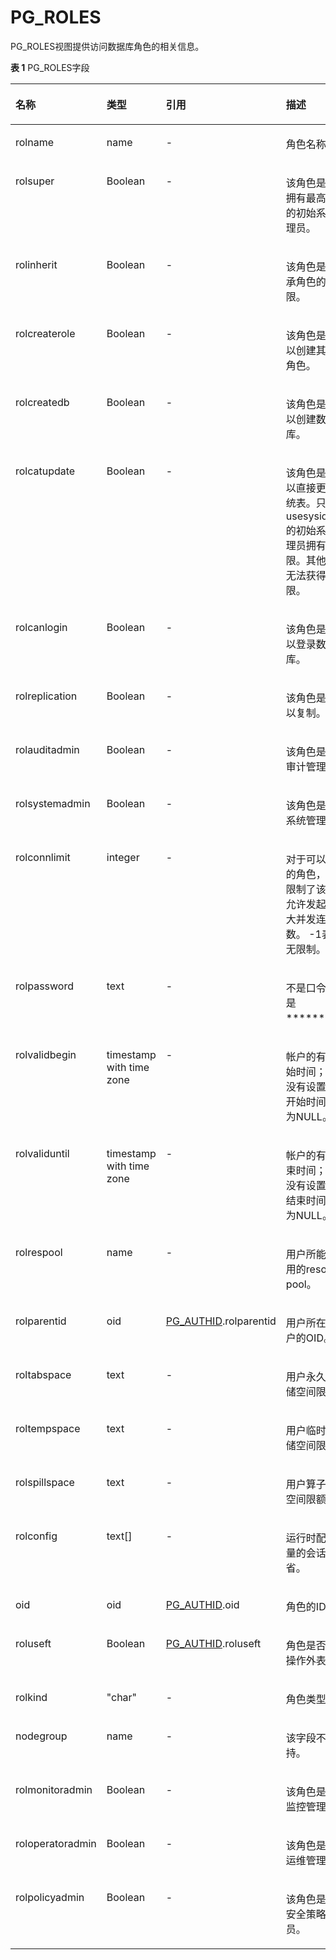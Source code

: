# PG\_ROLES<a name="ZH-CN_TOPIC_0242385956"></a>

PG\_ROLES视图提供访问数据库角色的相关信息。

**表 1**  PG\_ROLES字段

<a name="zh-cn_topic_0237122429_zh-cn_topic_0059777484_tdda3b0d70e6b488f92b03f08a310f446"></a>
<table><thead align="left"><tr id="zh-cn_topic_0237122429_zh-cn_topic_0059777484_rb1a3082ea3c746e3b36c72f0a27f25fb"><th class="cellrowborder" valign="top" width="19.45%" id="mcps1.2.5.1.1"><p id="zh-cn_topic_0237122429_zh-cn_topic_0059777484_a29f0d70055254fc19688ccdfc9477175"><a name="zh-cn_topic_0237122429_zh-cn_topic_0059777484_a29f0d70055254fc19688ccdfc9477175"></a><a name="zh-cn_topic_0237122429_zh-cn_topic_0059777484_a29f0d70055254fc19688ccdfc9477175"></a>名称</p>
</th>
<th class="cellrowborder" valign="top" width="17.380000000000003%" id="mcps1.2.5.1.2"><p id="zh-cn_topic_0237122429_zh-cn_topic_0059777484_a92739ecd6ed041f589282a01439376aa"><a name="zh-cn_topic_0237122429_zh-cn_topic_0059777484_a92739ecd6ed041f589282a01439376aa"></a><a name="zh-cn_topic_0237122429_zh-cn_topic_0059777484_a92739ecd6ed041f589282a01439376aa"></a>类型</p>
</th>
<th class="cellrowborder" valign="top" width="17.330000000000002%" id="mcps1.2.5.1.3"><p id="zh-cn_topic_0237122429_zh-cn_topic_0059777484_a568079da81ce43358cd88b3bf32617b3"><a name="zh-cn_topic_0237122429_zh-cn_topic_0059777484_a568079da81ce43358cd88b3bf32617b3"></a><a name="zh-cn_topic_0237122429_zh-cn_topic_0059777484_a568079da81ce43358cd88b3bf32617b3"></a>引用</p>
</th>
<th class="cellrowborder" valign="top" width="45.839999999999996%" id="mcps1.2.5.1.4"><p id="zh-cn_topic_0237122429_zh-cn_topic_0059777484_afd6b719a2e3d41e98701be368e247928"><a name="zh-cn_topic_0237122429_zh-cn_topic_0059777484_afd6b719a2e3d41e98701be368e247928"></a><a name="zh-cn_topic_0237122429_zh-cn_topic_0059777484_afd6b719a2e3d41e98701be368e247928"></a>描述</p>
</th>
</tr>
</thead>
<tbody><tr id="zh-cn_topic_0237122429_zh-cn_topic_0059777484_r00441d32b6d64fa1827d9a40f19bd6a3"><td class="cellrowborder" valign="top" width="19.45%" headers="mcps1.2.5.1.1 "><p id="zh-cn_topic_0237122429_zh-cn_topic_0059777484_ac4bf9e4611444631ac61f53dc93a1433"><a name="zh-cn_topic_0237122429_zh-cn_topic_0059777484_ac4bf9e4611444631ac61f53dc93a1433"></a><a name="zh-cn_topic_0237122429_zh-cn_topic_0059777484_ac4bf9e4611444631ac61f53dc93a1433"></a>rolname</p>
</td>
<td class="cellrowborder" valign="top" width="17.380000000000003%" headers="mcps1.2.5.1.2 "><p id="zh-cn_topic_0237122429_zh-cn_topic_0059777484_a1d81b937aacf4396b53d6722812d8060"><a name="zh-cn_topic_0237122429_zh-cn_topic_0059777484_a1d81b937aacf4396b53d6722812d8060"></a><a name="zh-cn_topic_0237122429_zh-cn_topic_0059777484_a1d81b937aacf4396b53d6722812d8060"></a>name</p>
</td>
<td class="cellrowborder" valign="top" width="17.330000000000002%" headers="mcps1.2.5.1.3 "><p id="zh-cn_topic_0237122429_zh-cn_topic_0059777484_af9c00e27605240a4a8f40415638b49d1"><a name="zh-cn_topic_0237122429_zh-cn_topic_0059777484_af9c00e27605240a4a8f40415638b49d1"></a><a name="zh-cn_topic_0237122429_zh-cn_topic_0059777484_af9c00e27605240a4a8f40415638b49d1"></a>-</p>
</td>
<td class="cellrowborder" valign="top" width="45.839999999999996%" headers="mcps1.2.5.1.4 "><p id="zh-cn_topic_0237122429_zh-cn_topic_0059777484_a48620e8508c2453ba987c46d920c43e9"><a name="zh-cn_topic_0237122429_zh-cn_topic_0059777484_a48620e8508c2453ba987c46d920c43e9"></a><a name="zh-cn_topic_0237122429_zh-cn_topic_0059777484_a48620e8508c2453ba987c46d920c43e9"></a>角色名称。</p>
</td>
</tr>
<tr id="zh-cn_topic_0237122429_zh-cn_topic_0059777484_rbbcaa608265f4d95ad1d8e4983870a95"><td class="cellrowborder" valign="top" width="19.45%" headers="mcps1.2.5.1.1 "><p id="zh-cn_topic_0237122429_zh-cn_topic_0059777484_a511db186fb0d4597a0e24147e17a2d7e"><a name="zh-cn_topic_0237122429_zh-cn_topic_0059777484_a511db186fb0d4597a0e24147e17a2d7e"></a><a name="zh-cn_topic_0237122429_zh-cn_topic_0059777484_a511db186fb0d4597a0e24147e17a2d7e"></a>rolsuper</p>
</td>
<td class="cellrowborder" valign="top" width="17.380000000000003%" headers="mcps1.2.5.1.2 "><p id="zh-cn_topic_0237122429_zh-cn_topic_0059777484_ab13ec0f87dca412d89b539d7a62c7445"><a name="zh-cn_topic_0237122429_zh-cn_topic_0059777484_ab13ec0f87dca412d89b539d7a62c7445"></a><a name="zh-cn_topic_0237122429_zh-cn_topic_0059777484_ab13ec0f87dca412d89b539d7a62c7445"></a><span id="zh-cn_topic_0237122429_text15620511307"><a name="zh-cn_topic_0237122429_text15620511307"></a><a name="zh-cn_topic_0237122429_text15620511307"></a>Boolean</span></p>
</td>
<td class="cellrowborder" valign="top" width="17.330000000000002%" headers="mcps1.2.5.1.3 "><p id="zh-cn_topic_0237122429_zh-cn_topic_0059777484_ab863aa0ac13d4752a10c5bbe9477c45f"><a name="zh-cn_topic_0237122429_zh-cn_topic_0059777484_ab863aa0ac13d4752a10c5bbe9477c45f"></a><a name="zh-cn_topic_0237122429_zh-cn_topic_0059777484_ab863aa0ac13d4752a10c5bbe9477c45f"></a>-</p>
</td>
<td class="cellrowborder" valign="top" width="45.839999999999996%" headers="mcps1.2.5.1.4 "><p id="zh-cn_topic_0237122429_zh-cn_topic_0059777484_a4951673bad7f44e18c546f76eafc95cc"><a name="zh-cn_topic_0237122429_zh-cn_topic_0059777484_a4951673bad7f44e18c546f76eafc95cc"></a><a name="zh-cn_topic_0237122429_zh-cn_topic_0059777484_a4951673bad7f44e18c546f76eafc95cc"></a>该角色是否是拥有最高权限的初始系统管理员。</p>
</td>
</tr>
<tr id="zh-cn_topic_0237122429_zh-cn_topic_0059777484_r8856497f7a914f75be6e2dc7db5f6b0b"><td class="cellrowborder" valign="top" width="19.45%" headers="mcps1.2.5.1.1 "><p id="zh-cn_topic_0237122429_zh-cn_topic_0059777484_a97259b8175fb47828eee2865cbb00c64"><a name="zh-cn_topic_0237122429_zh-cn_topic_0059777484_a97259b8175fb47828eee2865cbb00c64"></a><a name="zh-cn_topic_0237122429_zh-cn_topic_0059777484_a97259b8175fb47828eee2865cbb00c64"></a>rolinherit</p>
</td>
<td class="cellrowborder" valign="top" width="17.380000000000003%" headers="mcps1.2.5.1.2 "><p id="zh-cn_topic_0237122429_zh-cn_topic_0059777484_af4b0ccba6a204d1282903745d3f26145"><a name="zh-cn_topic_0237122429_zh-cn_topic_0059777484_af4b0ccba6a204d1282903745d3f26145"></a><a name="zh-cn_topic_0237122429_zh-cn_topic_0059777484_af4b0ccba6a204d1282903745d3f26145"></a><span id="zh-cn_topic_0237122429_text73482683013"><a name="zh-cn_topic_0237122429_text73482683013"></a><a name="zh-cn_topic_0237122429_text73482683013"></a>Boolean</span></p>
</td>
<td class="cellrowborder" valign="top" width="17.330000000000002%" headers="mcps1.2.5.1.3 "><p id="zh-cn_topic_0237122429_zh-cn_topic_0059777484_a6ad9897f25054ba98566dcaf24a72c6a"><a name="zh-cn_topic_0237122429_zh-cn_topic_0059777484_a6ad9897f25054ba98566dcaf24a72c6a"></a><a name="zh-cn_topic_0237122429_zh-cn_topic_0059777484_a6ad9897f25054ba98566dcaf24a72c6a"></a>-</p>
</td>
<td class="cellrowborder" valign="top" width="45.839999999999996%" headers="mcps1.2.5.1.4 "><p id="zh-cn_topic_0237122429_zh-cn_topic_0059777484_af67d9c9d771e481ba24e2c7b60cdd71c"><a name="zh-cn_topic_0237122429_zh-cn_topic_0059777484_af67d9c9d771e481ba24e2c7b60cdd71c"></a><a name="zh-cn_topic_0237122429_zh-cn_topic_0059777484_af67d9c9d771e481ba24e2c7b60cdd71c"></a>该角色是否继承角色的权限。</p>
</td>
</tr>
<tr id="zh-cn_topic_0237122429_zh-cn_topic_0059777484_r42ff558a85964885b1ad868e6bfbcbc3"><td class="cellrowborder" valign="top" width="19.45%" headers="mcps1.2.5.1.1 "><p id="zh-cn_topic_0237122429_zh-cn_topic_0059777484_afc3ad96eb1654ee3a2258654b7e33425"><a name="zh-cn_topic_0237122429_zh-cn_topic_0059777484_afc3ad96eb1654ee3a2258654b7e33425"></a><a name="zh-cn_topic_0237122429_zh-cn_topic_0059777484_afc3ad96eb1654ee3a2258654b7e33425"></a>rolcreaterole</p>
</td>
<td class="cellrowborder" valign="top" width="17.380000000000003%" headers="mcps1.2.5.1.2 "><p id="zh-cn_topic_0237122429_zh-cn_topic_0059777484_a1ddb217ecf814f6989dfec54b559ba1f"><a name="zh-cn_topic_0237122429_zh-cn_topic_0059777484_a1ddb217ecf814f6989dfec54b559ba1f"></a><a name="zh-cn_topic_0237122429_zh-cn_topic_0059777484_a1ddb217ecf814f6989dfec54b559ba1f"></a><span id="zh-cn_topic_0237122429_text24621710304"><a name="zh-cn_topic_0237122429_text24621710304"></a><a name="zh-cn_topic_0237122429_text24621710304"></a>Boolean</span></p>
</td>
<td class="cellrowborder" valign="top" width="17.330000000000002%" headers="mcps1.2.5.1.3 "><p id="zh-cn_topic_0237122429_zh-cn_topic_0059777484_a4c4d85bcf9d045d49c17b51570d9ef6c"><a name="zh-cn_topic_0237122429_zh-cn_topic_0059777484_a4c4d85bcf9d045d49c17b51570d9ef6c"></a><a name="zh-cn_topic_0237122429_zh-cn_topic_0059777484_a4c4d85bcf9d045d49c17b51570d9ef6c"></a>-</p>
</td>
<td class="cellrowborder" valign="top" width="45.839999999999996%" headers="mcps1.2.5.1.4 "><p id="zh-cn_topic_0237122429_zh-cn_topic_0059777484_ad90c934646094e5f87d0de3844b4ec00"><a name="zh-cn_topic_0237122429_zh-cn_topic_0059777484_ad90c934646094e5f87d0de3844b4ec00"></a><a name="zh-cn_topic_0237122429_zh-cn_topic_0059777484_ad90c934646094e5f87d0de3844b4ec00"></a>该角色是否可以创建其他的角色。</p>
</td>
</tr>
<tr id="zh-cn_topic_0237122429_zh-cn_topic_0059777484_rcd4504dd106845fd90cd9f577edcadef"><td class="cellrowborder" valign="top" width="19.45%" headers="mcps1.2.5.1.1 "><p id="zh-cn_topic_0237122429_zh-cn_topic_0059777484_ac36a69cfbc3342bf856279a8d02071fd"><a name="zh-cn_topic_0237122429_zh-cn_topic_0059777484_ac36a69cfbc3342bf856279a8d02071fd"></a><a name="zh-cn_topic_0237122429_zh-cn_topic_0059777484_ac36a69cfbc3342bf856279a8d02071fd"></a>rolcreatedb</p>
</td>
<td class="cellrowborder" valign="top" width="17.380000000000003%" headers="mcps1.2.5.1.2 "><p id="zh-cn_topic_0237122429_zh-cn_topic_0059777484_a13b77f6fa9334bd6a1dfd48dd8d36828"><a name="zh-cn_topic_0237122429_zh-cn_topic_0059777484_a13b77f6fa9334bd6a1dfd48dd8d36828"></a><a name="zh-cn_topic_0237122429_zh-cn_topic_0059777484_a13b77f6fa9334bd6a1dfd48dd8d36828"></a><span id="zh-cn_topic_0237122429_text52171183302"><a name="zh-cn_topic_0237122429_text52171183302"></a><a name="zh-cn_topic_0237122429_text52171183302"></a>Boolean</span></p>
</td>
<td class="cellrowborder" valign="top" width="17.330000000000002%" headers="mcps1.2.5.1.3 "><p id="zh-cn_topic_0237122429_zh-cn_topic_0059777484_a4fdb09ef573a4f009fe8cb0c4e7ee8a8"><a name="zh-cn_topic_0237122429_zh-cn_topic_0059777484_a4fdb09ef573a4f009fe8cb0c4e7ee8a8"></a><a name="zh-cn_topic_0237122429_zh-cn_topic_0059777484_a4fdb09ef573a4f009fe8cb0c4e7ee8a8"></a>-</p>
</td>
<td class="cellrowborder" valign="top" width="45.839999999999996%" headers="mcps1.2.5.1.4 "><p id="zh-cn_topic_0237122429_zh-cn_topic_0059777484_a803688b533e046ceb3bea75041ad4703"><a name="zh-cn_topic_0237122429_zh-cn_topic_0059777484_a803688b533e046ceb3bea75041ad4703"></a><a name="zh-cn_topic_0237122429_zh-cn_topic_0059777484_a803688b533e046ceb3bea75041ad4703"></a>该角色是否可以创建数据库。</p>
</td>
</tr>
<tr id="zh-cn_topic_0237122429_zh-cn_topic_0059777484_r052d9b4940154078a600a850edf7158c"><td class="cellrowborder" valign="top" width="19.45%" headers="mcps1.2.5.1.1 "><p id="zh-cn_topic_0237122429_zh-cn_topic_0059777484_a7093540cba8149328c55e781d9e9db25"><a name="zh-cn_topic_0237122429_zh-cn_topic_0059777484_a7093540cba8149328c55e781d9e9db25"></a><a name="zh-cn_topic_0237122429_zh-cn_topic_0059777484_a7093540cba8149328c55e781d9e9db25"></a>rolcatupdate</p>
</td>
<td class="cellrowborder" valign="top" width="17.380000000000003%" headers="mcps1.2.5.1.2 "><p id="zh-cn_topic_0237122429_zh-cn_topic_0059777484_a54e6558c5f0947b0b51e789b6488bc69"><a name="zh-cn_topic_0237122429_zh-cn_topic_0059777484_a54e6558c5f0947b0b51e789b6488bc69"></a><a name="zh-cn_topic_0237122429_zh-cn_topic_0059777484_a54e6558c5f0947b0b51e789b6488bc69"></a><span id="zh-cn_topic_0237122429_text886310863017"><a name="zh-cn_topic_0237122429_text886310863017"></a><a name="zh-cn_topic_0237122429_text886310863017"></a>Boolean</span></p>
</td>
<td class="cellrowborder" valign="top" width="17.330000000000002%" headers="mcps1.2.5.1.3 "><p id="zh-cn_topic_0237122429_zh-cn_topic_0059777484_a928a38d966c14946ab122b12053ba2ee"><a name="zh-cn_topic_0237122429_zh-cn_topic_0059777484_a928a38d966c14946ab122b12053ba2ee"></a><a name="zh-cn_topic_0237122429_zh-cn_topic_0059777484_a928a38d966c14946ab122b12053ba2ee"></a>-</p>
</td>
<td class="cellrowborder" valign="top" width="45.839999999999996%" headers="mcps1.2.5.1.4 "><p id="zh-cn_topic_0237122429_zh-cn_topic_0059777484_af36e9665f7ec4b8d8aa68b9b299325c8"><a name="zh-cn_topic_0237122429_zh-cn_topic_0059777484_af36e9665f7ec4b8d8aa68b9b299325c8"></a><a name="zh-cn_topic_0237122429_zh-cn_topic_0059777484_af36e9665f7ec4b8d8aa68b9b299325c8"></a>该角色是否可以直接更新系统表。只有usesysid=10的初始系统管理员拥有此权限。其他用户无法获得此权限。</p>
</td>
</tr>
<tr id="zh-cn_topic_0237122429_zh-cn_topic_0059777484_rc23390a2c1dd447592e32d23ddf42edf"><td class="cellrowborder" valign="top" width="19.45%" headers="mcps1.2.5.1.1 "><p id="zh-cn_topic_0237122429_zh-cn_topic_0059777484_a2c54d3c79332442db8dab3e09b0283e1"><a name="zh-cn_topic_0237122429_zh-cn_topic_0059777484_a2c54d3c79332442db8dab3e09b0283e1"></a><a name="zh-cn_topic_0237122429_zh-cn_topic_0059777484_a2c54d3c79332442db8dab3e09b0283e1"></a>rolcanlogin</p>
</td>
<td class="cellrowborder" valign="top" width="17.380000000000003%" headers="mcps1.2.5.1.2 "><p id="zh-cn_topic_0237122429_zh-cn_topic_0059777484_aa952954795894696946d6d616d52da00"><a name="zh-cn_topic_0237122429_zh-cn_topic_0059777484_aa952954795894696946d6d616d52da00"></a><a name="zh-cn_topic_0237122429_zh-cn_topic_0059777484_aa952954795894696946d6d616d52da00"></a><span id="zh-cn_topic_0237122429_text194952993019"><a name="zh-cn_topic_0237122429_text194952993019"></a><a name="zh-cn_topic_0237122429_text194952993019"></a>Boolean</span></p>
</td>
<td class="cellrowborder" valign="top" width="17.330000000000002%" headers="mcps1.2.5.1.3 "><p id="zh-cn_topic_0237122429_zh-cn_topic_0059777484_aaefcfac0e6ed4444a0948fb97d046df4"><a name="zh-cn_topic_0237122429_zh-cn_topic_0059777484_aaefcfac0e6ed4444a0948fb97d046df4"></a><a name="zh-cn_topic_0237122429_zh-cn_topic_0059777484_aaefcfac0e6ed4444a0948fb97d046df4"></a>-</p>
</td>
<td class="cellrowborder" valign="top" width="45.839999999999996%" headers="mcps1.2.5.1.4 "><p id="zh-cn_topic_0237122429_zh-cn_topic_0059777484_abfffa3ec3b6f42bcac97eabf46051457"><a name="zh-cn_topic_0237122429_zh-cn_topic_0059777484_abfffa3ec3b6f42bcac97eabf46051457"></a><a name="zh-cn_topic_0237122429_zh-cn_topic_0059777484_abfffa3ec3b6f42bcac97eabf46051457"></a>该角色是否可以登录数据库。</p>
</td>
</tr>
<tr id="zh-cn_topic_0237122429_zh-cn_topic_0059777484_rec2f1a72751845b297a7be1f07b08321"><td class="cellrowborder" valign="top" width="19.45%" headers="mcps1.2.5.1.1 "><p id="zh-cn_topic_0237122429_zh-cn_topic_0059777484_a63ec1a252e0c43dbae8cb4d81770fe19"><a name="zh-cn_topic_0237122429_zh-cn_topic_0059777484_a63ec1a252e0c43dbae8cb4d81770fe19"></a><a name="zh-cn_topic_0237122429_zh-cn_topic_0059777484_a63ec1a252e0c43dbae8cb4d81770fe19"></a>rolreplication</p>
</td>
<td class="cellrowborder" valign="top" width="17.380000000000003%" headers="mcps1.2.5.1.2 "><p id="zh-cn_topic_0237122429_zh-cn_topic_0059777484_a3c31e2a372ae438a9b0c56386d53dc0a"><a name="zh-cn_topic_0237122429_zh-cn_topic_0059777484_a3c31e2a372ae438a9b0c56386d53dc0a"></a><a name="zh-cn_topic_0237122429_zh-cn_topic_0059777484_a3c31e2a372ae438a9b0c56386d53dc0a"></a><span id="zh-cn_topic_0237122429_text1315841011302"><a name="zh-cn_topic_0237122429_text1315841011302"></a><a name="zh-cn_topic_0237122429_text1315841011302"></a>Boolean</span></p>
</td>
<td class="cellrowborder" valign="top" width="17.330000000000002%" headers="mcps1.2.5.1.3 "><p id="zh-cn_topic_0237122429_zh-cn_topic_0059777484_aba8e6f27f5594277a64be10fccd098d1"><a name="zh-cn_topic_0237122429_zh-cn_topic_0059777484_aba8e6f27f5594277a64be10fccd098d1"></a><a name="zh-cn_topic_0237122429_zh-cn_topic_0059777484_aba8e6f27f5594277a64be10fccd098d1"></a>-</p>
</td>
<td class="cellrowborder" valign="top" width="45.839999999999996%" headers="mcps1.2.5.1.4 "><p id="zh-cn_topic_0237122429_zh-cn_topic_0059777484_ae21fc5bbef8e498899e59a7da90b319c"><a name="zh-cn_topic_0237122429_zh-cn_topic_0059777484_ae21fc5bbef8e498899e59a7da90b319c"></a><a name="zh-cn_topic_0237122429_zh-cn_topic_0059777484_ae21fc5bbef8e498899e59a7da90b319c"></a>该角色是否可以复制。</p>
</td>
</tr>
<tr id="zh-cn_topic_0237122429_zh-cn_topic_0059777484_rb5ecd8ab28e540ad8c152552840d1d98"><td class="cellrowborder" valign="top" width="19.45%" headers="mcps1.2.5.1.1 "><p id="zh-cn_topic_0237122429_zh-cn_topic_0059777484_ac470c8d27a82444ea979f57678eb641f"><a name="zh-cn_topic_0237122429_zh-cn_topic_0059777484_ac470c8d27a82444ea979f57678eb641f"></a><a name="zh-cn_topic_0237122429_zh-cn_topic_0059777484_ac470c8d27a82444ea979f57678eb641f"></a>rolauditadmin</p>
</td>
<td class="cellrowborder" valign="top" width="17.380000000000003%" headers="mcps1.2.5.1.2 "><p id="zh-cn_topic_0237122429_zh-cn_topic_0059777484_a0b88b91c06d44145ae686656f46d943d"><a name="zh-cn_topic_0237122429_zh-cn_topic_0059777484_a0b88b91c06d44145ae686656f46d943d"></a><a name="zh-cn_topic_0237122429_zh-cn_topic_0059777484_a0b88b91c06d44145ae686656f46d943d"></a><span id="zh-cn_topic_0237122429_text12202191973012"><a name="zh-cn_topic_0237122429_text12202191973012"></a><a name="zh-cn_topic_0237122429_text12202191973012"></a>Boolean</span></p>
</td>
<td class="cellrowborder" valign="top" width="17.330000000000002%" headers="mcps1.2.5.1.3 "><p id="zh-cn_topic_0237122429_zh-cn_topic_0059777484_aa19be6e18c634b7fb762b1255c460e35"><a name="zh-cn_topic_0237122429_zh-cn_topic_0059777484_aa19be6e18c634b7fb762b1255c460e35"></a><a name="zh-cn_topic_0237122429_zh-cn_topic_0059777484_aa19be6e18c634b7fb762b1255c460e35"></a>-</p>
</td>
<td class="cellrowborder" valign="top" width="45.839999999999996%" headers="mcps1.2.5.1.4 "><p id="zh-cn_topic_0237122429_zh-cn_topic_0059777484_addf7f1c368ca4b3ba18a1c12517a9856"><a name="zh-cn_topic_0237122429_zh-cn_topic_0059777484_addf7f1c368ca4b3ba18a1c12517a9856"></a><a name="zh-cn_topic_0237122429_zh-cn_topic_0059777484_addf7f1c368ca4b3ba18a1c12517a9856"></a>该角色是否为审计管理员。</p>
</td>
</tr>
<tr id="zh-cn_topic_0237122429_zh-cn_topic_0059777484_r0b550d9d884c493385824701c59331de"><td class="cellrowborder" valign="top" width="19.45%" headers="mcps1.2.5.1.1 "><p id="zh-cn_topic_0237122429_zh-cn_topic_0059777484_a89ff01754a0645e29a2d66dd2f8b0db2"><a name="zh-cn_topic_0237122429_zh-cn_topic_0059777484_a89ff01754a0645e29a2d66dd2f8b0db2"></a><a name="zh-cn_topic_0237122429_zh-cn_topic_0059777484_a89ff01754a0645e29a2d66dd2f8b0db2"></a>rolsystemadmin</p>
</td>
<td class="cellrowborder" valign="top" width="17.380000000000003%" headers="mcps1.2.5.1.2 "><p id="zh-cn_topic_0237122429_zh-cn_topic_0059777484_ad50fcdb038ef4c2e8f838bd944adaae0"><a name="zh-cn_topic_0237122429_zh-cn_topic_0059777484_ad50fcdb038ef4c2e8f838bd944adaae0"></a><a name="zh-cn_topic_0237122429_zh-cn_topic_0059777484_ad50fcdb038ef4c2e8f838bd944adaae0"></a><span id="zh-cn_topic_0237122429_text1893171210306"><a name="zh-cn_topic_0237122429_text1893171210306"></a><a name="zh-cn_topic_0237122429_text1893171210306"></a>Boolean</span></p>
</td>
<td class="cellrowborder" valign="top" width="17.330000000000002%" headers="mcps1.2.5.1.3 "><p id="zh-cn_topic_0237122429_zh-cn_topic_0059777484_af3d5544501654609b5950048ed3135d0"><a name="zh-cn_topic_0237122429_zh-cn_topic_0059777484_af3d5544501654609b5950048ed3135d0"></a><a name="zh-cn_topic_0237122429_zh-cn_topic_0059777484_af3d5544501654609b5950048ed3135d0"></a>-</p>
</td>
<td class="cellrowborder" valign="top" width="45.839999999999996%" headers="mcps1.2.5.1.4 "><p id="zh-cn_topic_0237122429_zh-cn_topic_0059777484_a5a873f933c6049d1865753a36a3fe7cf"><a name="zh-cn_topic_0237122429_zh-cn_topic_0059777484_a5a873f933c6049d1865753a36a3fe7cf"></a><a name="zh-cn_topic_0237122429_zh-cn_topic_0059777484_a5a873f933c6049d1865753a36a3fe7cf"></a>该角色是否为系统管理员。</p>
</td>
</tr>
<tr id="zh-cn_topic_0237122429_zh-cn_topic_0059777484_r37eda5c934ca47b9941ea4b6015a8630"><td class="cellrowborder" valign="top" width="19.45%" headers="mcps1.2.5.1.1 "><p id="zh-cn_topic_0237122429_zh-cn_topic_0059777484_a6209cdf51f424c8e9c47865db907722d"><a name="zh-cn_topic_0237122429_zh-cn_topic_0059777484_a6209cdf51f424c8e9c47865db907722d"></a><a name="zh-cn_topic_0237122429_zh-cn_topic_0059777484_a6209cdf51f424c8e9c47865db907722d"></a>rolconnlimit</p>
</td>
<td class="cellrowborder" valign="top" width="17.380000000000003%" headers="mcps1.2.5.1.2 "><p id="zh-cn_topic_0237122429_zh-cn_topic_0059777484_a820a1d46afca42e48791d3dbc4cb971e"><a name="zh-cn_topic_0237122429_zh-cn_topic_0059777484_a820a1d46afca42e48791d3dbc4cb971e"></a><a name="zh-cn_topic_0237122429_zh-cn_topic_0059777484_a820a1d46afca42e48791d3dbc4cb971e"></a>integer</p>
</td>
<td class="cellrowborder" valign="top" width="17.330000000000002%" headers="mcps1.2.5.1.3 "><p id="zh-cn_topic_0237122429_zh-cn_topic_0059777484_a7bb5c72576dd4ad2807c999970c6307f"><a name="zh-cn_topic_0237122429_zh-cn_topic_0059777484_a7bb5c72576dd4ad2807c999970c6307f"></a><a name="zh-cn_topic_0237122429_zh-cn_topic_0059777484_a7bb5c72576dd4ad2807c999970c6307f"></a>-</p>
</td>
<td class="cellrowborder" valign="top" width="45.839999999999996%" headers="mcps1.2.5.1.4 "><p id="zh-cn_topic_0237122429_zh-cn_topic_0059777484_a78b86a9910e64b5a8467fe617fd904ae"><a name="zh-cn_topic_0237122429_zh-cn_topic_0059777484_a78b86a9910e64b5a8467fe617fd904ae"></a><a name="zh-cn_topic_0237122429_zh-cn_topic_0059777484_a78b86a9910e64b5a8467fe617fd904ae"></a>对于可以登录的角色，这里限制了该角色允许发起的最大并发连接数。 -1表示无限制。</p>
</td>
</tr>
<tr id="zh-cn_topic_0237122429_zh-cn_topic_0059777484_re856ceac87c04f558523ca179f8498ed"><td class="cellrowborder" valign="top" width="19.45%" headers="mcps1.2.5.1.1 "><p id="zh-cn_topic_0237122429_zh-cn_topic_0059777484_a85ae2ac96efb4761b55ec63ec67f4c54"><a name="zh-cn_topic_0237122429_zh-cn_topic_0059777484_a85ae2ac96efb4761b55ec63ec67f4c54"></a><a name="zh-cn_topic_0237122429_zh-cn_topic_0059777484_a85ae2ac96efb4761b55ec63ec67f4c54"></a>rolpassword</p>
</td>
<td class="cellrowborder" valign="top" width="17.380000000000003%" headers="mcps1.2.5.1.2 "><p id="zh-cn_topic_0237122429_zh-cn_topic_0059777484_a82841a527ffa47c4b3f9f8dc18373a77"><a name="zh-cn_topic_0237122429_zh-cn_topic_0059777484_a82841a527ffa47c4b3f9f8dc18373a77"></a><a name="zh-cn_topic_0237122429_zh-cn_topic_0059777484_a82841a527ffa47c4b3f9f8dc18373a77"></a>text</p>
</td>
<td class="cellrowborder" valign="top" width="17.330000000000002%" headers="mcps1.2.5.1.3 "><p id="zh-cn_topic_0237122429_zh-cn_topic_0059777484_a037c53384d3b44b89b0e702f6069228c"><a name="zh-cn_topic_0237122429_zh-cn_topic_0059777484_a037c53384d3b44b89b0e702f6069228c"></a><a name="zh-cn_topic_0237122429_zh-cn_topic_0059777484_a037c53384d3b44b89b0e702f6069228c"></a>-</p>
</td>
<td class="cellrowborder" valign="top" width="45.839999999999996%" headers="mcps1.2.5.1.4 "><p id="zh-cn_topic_0237122429_zh-cn_topic_0059777484_ab826320fc1754fb287ea11df59ab54d6"><a name="zh-cn_topic_0237122429_zh-cn_topic_0059777484_ab826320fc1754fb287ea11df59ab54d6"></a><a name="zh-cn_topic_0237122429_zh-cn_topic_0059777484_ab826320fc1754fb287ea11df59ab54d6"></a>不是口令，总是********。</p>
</td>
</tr>
<tr id="zh-cn_topic_0237122429_zh-cn_topic_0059777484_r314cf766990d4fa4bcfa4a0a271492a8"><td class="cellrowborder" valign="top" width="19.45%" headers="mcps1.2.5.1.1 "><p id="zh-cn_topic_0237122429_zh-cn_topic_0059777484_a5737f519a8f74ceca29c29490cf38946"><a name="zh-cn_topic_0237122429_zh-cn_topic_0059777484_a5737f519a8f74ceca29c29490cf38946"></a><a name="zh-cn_topic_0237122429_zh-cn_topic_0059777484_a5737f519a8f74ceca29c29490cf38946"></a>rolvalidbegin</p>
</td>
<td class="cellrowborder" valign="top" width="17.380000000000003%" headers="mcps1.2.5.1.2 "><p id="zh-cn_topic_0237122429_zh-cn_topic_0059777484_a0f1e15766747422d8898631102766a1a"><a name="zh-cn_topic_0237122429_zh-cn_topic_0059777484_a0f1e15766747422d8898631102766a1a"></a><a name="zh-cn_topic_0237122429_zh-cn_topic_0059777484_a0f1e15766747422d8898631102766a1a"></a>timestamp with time zone</p>
</td>
<td class="cellrowborder" valign="top" width="17.330000000000002%" headers="mcps1.2.5.1.3 "><p id="zh-cn_topic_0237122429_zh-cn_topic_0059777484_a431b58b6b9ce40a5b0c2d8359da5c217"><a name="zh-cn_topic_0237122429_zh-cn_topic_0059777484_a431b58b6b9ce40a5b0c2d8359da5c217"></a><a name="zh-cn_topic_0237122429_zh-cn_topic_0059777484_a431b58b6b9ce40a5b0c2d8359da5c217"></a>-</p>
</td>
<td class="cellrowborder" valign="top" width="45.839999999999996%" headers="mcps1.2.5.1.4 "><p id="zh-cn_topic_0237122429_zh-cn_topic_0059777484_a624d47fc7baf4bb6919a0f0ffd01efa5"><a name="zh-cn_topic_0237122429_zh-cn_topic_0059777484_a624d47fc7baf4bb6919a0f0ffd01efa5"></a><a name="zh-cn_topic_0237122429_zh-cn_topic_0059777484_a624d47fc7baf4bb6919a0f0ffd01efa5"></a>帐户的有效开始时间；如果没有设置有效开始时间，则为NULL。</p>
</td>
</tr>
<tr id="zh-cn_topic_0237122429_zh-cn_topic_0059777484_ra3ab55d5b46c4d48b0346973fef0d7d2"><td class="cellrowborder" valign="top" width="19.45%" headers="mcps1.2.5.1.1 "><p id="zh-cn_topic_0237122429_zh-cn_topic_0059777484_a3e0fcdd0cff54ce3a063326cea1eb694"><a name="zh-cn_topic_0237122429_zh-cn_topic_0059777484_a3e0fcdd0cff54ce3a063326cea1eb694"></a><a name="zh-cn_topic_0237122429_zh-cn_topic_0059777484_a3e0fcdd0cff54ce3a063326cea1eb694"></a>rolvaliduntil</p>
</td>
<td class="cellrowborder" valign="top" width="17.380000000000003%" headers="mcps1.2.5.1.2 "><p id="zh-cn_topic_0237122429_zh-cn_topic_0059777484_a21355ab07fec4894aa08ceb8f9e2dd22"><a name="zh-cn_topic_0237122429_zh-cn_topic_0059777484_a21355ab07fec4894aa08ceb8f9e2dd22"></a><a name="zh-cn_topic_0237122429_zh-cn_topic_0059777484_a21355ab07fec4894aa08ceb8f9e2dd22"></a>timestamp with time zone</p>
</td>
<td class="cellrowborder" valign="top" width="17.330000000000002%" headers="mcps1.2.5.1.3 "><p id="zh-cn_topic_0237122429_zh-cn_topic_0059777484_a5e1104d755f24bb18605f6b071fcf1b0"><a name="zh-cn_topic_0237122429_zh-cn_topic_0059777484_a5e1104d755f24bb18605f6b071fcf1b0"></a><a name="zh-cn_topic_0237122429_zh-cn_topic_0059777484_a5e1104d755f24bb18605f6b071fcf1b0"></a>-</p>
</td>
<td class="cellrowborder" valign="top" width="45.839999999999996%" headers="mcps1.2.5.1.4 "><p id="zh-cn_topic_0237122429_zh-cn_topic_0059777484_abe710f8d94dc468fa78f5670fa2df274"><a name="zh-cn_topic_0237122429_zh-cn_topic_0059777484_abe710f8d94dc468fa78f5670fa2df274"></a><a name="zh-cn_topic_0237122429_zh-cn_topic_0059777484_abe710f8d94dc468fa78f5670fa2df274"></a>帐户的有效结束时间；如果没有设置有效结束时间，则为NULL。</p>
</td>
</tr>
<tr id="zh-cn_topic_0237122429_zh-cn_topic_0059777484_rc9aa24cef9984a8ca575045df60793e6"><td class="cellrowborder" valign="top" width="19.45%" headers="mcps1.2.5.1.1 "><p id="zh-cn_topic_0237122429_zh-cn_topic_0059777484_aff2aab897fbe450f8f86a8e3bff272ac"><a name="zh-cn_topic_0237122429_zh-cn_topic_0059777484_aff2aab897fbe450f8f86a8e3bff272ac"></a><a name="zh-cn_topic_0237122429_zh-cn_topic_0059777484_aff2aab897fbe450f8f86a8e3bff272ac"></a>rolrespool</p>
</td>
<td class="cellrowborder" valign="top" width="17.380000000000003%" headers="mcps1.2.5.1.2 "><p id="zh-cn_topic_0237122429_zh-cn_topic_0059777484_ac88bc51445324db496221b9b3f8378ee"><a name="zh-cn_topic_0237122429_zh-cn_topic_0059777484_ac88bc51445324db496221b9b3f8378ee"></a><a name="zh-cn_topic_0237122429_zh-cn_topic_0059777484_ac88bc51445324db496221b9b3f8378ee"></a>name</p>
</td>
<td class="cellrowborder" valign="top" width="17.330000000000002%" headers="mcps1.2.5.1.3 "><p id="zh-cn_topic_0237122429_zh-cn_topic_0059777484_a95e14874c2d742feaf902d5edf4d5231"><a name="zh-cn_topic_0237122429_zh-cn_topic_0059777484_a95e14874c2d742feaf902d5edf4d5231"></a><a name="zh-cn_topic_0237122429_zh-cn_topic_0059777484_a95e14874c2d742feaf902d5edf4d5231"></a>-</p>
</td>
<td class="cellrowborder" valign="top" width="45.839999999999996%" headers="mcps1.2.5.1.4 "><p id="zh-cn_topic_0237122429_zh-cn_topic_0059777484_a0c22951c8119434a82486060846d85ce"><a name="zh-cn_topic_0237122429_zh-cn_topic_0059777484_a0c22951c8119434a82486060846d85ce"></a><a name="zh-cn_topic_0237122429_zh-cn_topic_0059777484_a0c22951c8119434a82486060846d85ce"></a>用户所能够使用的resource pool。</p>
</td>
</tr>
<tr id="zh-cn_topic_0237122429_zh-cn_topic_0059777484_row14678799171857"><td class="cellrowborder" valign="top" width="19.45%" headers="mcps1.2.5.1.1 "><p id="zh-cn_topic_0237122429_zh-cn_topic_0059777484_p48132070171857"><a name="zh-cn_topic_0237122429_zh-cn_topic_0059777484_p48132070171857"></a><a name="zh-cn_topic_0237122429_zh-cn_topic_0059777484_p48132070171857"></a>rolparentid</p>
</td>
<td class="cellrowborder" valign="top" width="17.380000000000003%" headers="mcps1.2.5.1.2 "><p id="zh-cn_topic_0237122429_zh-cn_topic_0059777484_p6383589171857"><a name="zh-cn_topic_0237122429_zh-cn_topic_0059777484_p6383589171857"></a><a name="zh-cn_topic_0237122429_zh-cn_topic_0059777484_p6383589171857"></a>oid</p>
</td>
<td class="cellrowborder" valign="top" width="17.330000000000002%" headers="mcps1.2.5.1.3 "><p id="zh-cn_topic_0237122429_zh-cn_topic_0059777484_p47308725171857"><a name="zh-cn_topic_0237122429_zh-cn_topic_0059777484_p47308725171857"></a><a name="zh-cn_topic_0237122429_zh-cn_topic_0059777484_p47308725171857"></a><a href="PG_AUTHID.md">PG_AUTHID</a>.rolparentid</p>
</td>
<td class="cellrowborder" valign="top" width="45.839999999999996%" headers="mcps1.2.5.1.4 "><p id="zh-cn_topic_0237122429_zh-cn_topic_0059777484_p6801534171857"><a name="zh-cn_topic_0237122429_zh-cn_topic_0059777484_p6801534171857"></a><a name="zh-cn_topic_0237122429_zh-cn_topic_0059777484_p6801534171857"></a>用户所在组用户的OID。</p>
</td>
</tr>
<tr id="zh-cn_topic_0237122429_zh-cn_topic_0059777484_row25694692171936"><td class="cellrowborder" valign="top" width="19.45%" headers="mcps1.2.5.1.1 "><p id="zh-cn_topic_0237122429_zh-cn_topic_0059777484_p895327171936"><a name="zh-cn_topic_0237122429_zh-cn_topic_0059777484_p895327171936"></a><a name="zh-cn_topic_0237122429_zh-cn_topic_0059777484_p895327171936"></a>roltabspace</p>
</td>
<td class="cellrowborder" valign="top" width="17.380000000000003%" headers="mcps1.2.5.1.2 "><p id="zh-cn_topic_0237122429_zh-cn_topic_0059777484_p5412675171936"><a name="zh-cn_topic_0237122429_zh-cn_topic_0059777484_p5412675171936"></a><a name="zh-cn_topic_0237122429_zh-cn_topic_0059777484_p5412675171936"></a>text</p>
</td>
<td class="cellrowborder" valign="top" width="17.330000000000002%" headers="mcps1.2.5.1.3 "><p id="zh-cn_topic_0237122429_zh-cn_topic_0059777484_p35773494171936"><a name="zh-cn_topic_0237122429_zh-cn_topic_0059777484_p35773494171936"></a><a name="zh-cn_topic_0237122429_zh-cn_topic_0059777484_p35773494171936"></a>-</p>
</td>
<td class="cellrowborder" valign="top" width="45.839999999999996%" headers="mcps1.2.5.1.4 "><p id="zh-cn_topic_0237122429_zh-cn_topic_0059777484_p11971939171936"><a name="zh-cn_topic_0237122429_zh-cn_topic_0059777484_p11971939171936"></a><a name="zh-cn_topic_0237122429_zh-cn_topic_0059777484_p11971939171936"></a>用户永久表存储空间限额。</p>
</td>
</tr>
<tr id="zh-cn_topic_0237122429_row036821819478"><td class="cellrowborder" valign="top" width="19.45%" headers="mcps1.2.5.1.1 "><p id="zh-cn_topic_0237122429_p23681181479"><a name="zh-cn_topic_0237122429_p23681181479"></a><a name="zh-cn_topic_0237122429_p23681181479"></a>roltempspace</p>
</td>
<td class="cellrowborder" valign="top" width="17.380000000000003%" headers="mcps1.2.5.1.2 "><p id="zh-cn_topic_0237122429_p12369171812471"><a name="zh-cn_topic_0237122429_p12369171812471"></a><a name="zh-cn_topic_0237122429_p12369171812471"></a>text</p>
</td>
<td class="cellrowborder" valign="top" width="17.330000000000002%" headers="mcps1.2.5.1.3 "><p id="zh-cn_topic_0237122429_p18369121834712"><a name="zh-cn_topic_0237122429_p18369121834712"></a><a name="zh-cn_topic_0237122429_p18369121834712"></a>-</p>
</td>
<td class="cellrowborder" valign="top" width="45.839999999999996%" headers="mcps1.2.5.1.4 "><p id="zh-cn_topic_0237122429_p4369818204711"><a name="zh-cn_topic_0237122429_p4369818204711"></a><a name="zh-cn_topic_0237122429_p4369818204711"></a>用户临时表存储空间限额。</p>
</td>
</tr>
<tr id="zh-cn_topic_0237122429_row19583121994714"><td class="cellrowborder" valign="top" width="19.45%" headers="mcps1.2.5.1.1 "><p id="zh-cn_topic_0237122429_p19583101914717"><a name="zh-cn_topic_0237122429_p19583101914717"></a><a name="zh-cn_topic_0237122429_p19583101914717"></a>rolspillspace</p>
</td>
<td class="cellrowborder" valign="top" width="17.380000000000003%" headers="mcps1.2.5.1.2 "><p id="zh-cn_topic_0237122429_p1858331954717"><a name="zh-cn_topic_0237122429_p1858331954717"></a><a name="zh-cn_topic_0237122429_p1858331954717"></a>text</p>
</td>
<td class="cellrowborder" valign="top" width="17.330000000000002%" headers="mcps1.2.5.1.3 "><p id="zh-cn_topic_0237122429_p135838191473"><a name="zh-cn_topic_0237122429_p135838191473"></a><a name="zh-cn_topic_0237122429_p135838191473"></a>-</p>
</td>
<td class="cellrowborder" valign="top" width="45.839999999999996%" headers="mcps1.2.5.1.4 "><p id="zh-cn_topic_0237122429_p11583201954714"><a name="zh-cn_topic_0237122429_p11583201954714"></a><a name="zh-cn_topic_0237122429_p11583201954714"></a>用户算子落盘空间限额。</p>
</td>
</tr>
<tr id="zh-cn_topic_0237122429_zh-cn_topic_0059777484_r3cfff1aa9e26404bb9e43f4994852cec"><td class="cellrowborder" valign="top" width="19.45%" headers="mcps1.2.5.1.1 "><p id="zh-cn_topic_0237122429_zh-cn_topic_0059777484_a6662994b7ca04e72bca41385b53f75a0"><a name="zh-cn_topic_0237122429_zh-cn_topic_0059777484_a6662994b7ca04e72bca41385b53f75a0"></a><a name="zh-cn_topic_0237122429_zh-cn_topic_0059777484_a6662994b7ca04e72bca41385b53f75a0"></a>rolconfig</p>
</td>
<td class="cellrowborder" valign="top" width="17.380000000000003%" headers="mcps1.2.5.1.2 "><p id="zh-cn_topic_0237122429_zh-cn_topic_0059777484_a3455a0934f2343ac8fbc0571730fb7ae"><a name="zh-cn_topic_0237122429_zh-cn_topic_0059777484_a3455a0934f2343ac8fbc0571730fb7ae"></a><a name="zh-cn_topic_0237122429_zh-cn_topic_0059777484_a3455a0934f2343ac8fbc0571730fb7ae"></a>text[]</p>
</td>
<td class="cellrowborder" valign="top" width="17.330000000000002%" headers="mcps1.2.5.1.3 "><p id="zh-cn_topic_0237122429_zh-cn_topic_0059777484_a763c8d5df4dd4deb950f36068951b6b0"><a name="zh-cn_topic_0237122429_zh-cn_topic_0059777484_a763c8d5df4dd4deb950f36068951b6b0"></a><a name="zh-cn_topic_0237122429_zh-cn_topic_0059777484_a763c8d5df4dd4deb950f36068951b6b0"></a>-</p>
</td>
<td class="cellrowborder" valign="top" width="45.839999999999996%" headers="mcps1.2.5.1.4 "><p id="zh-cn_topic_0237122429_zh-cn_topic_0059777484_a61e15541d0614e8ea9d652231404e422"><a name="zh-cn_topic_0237122429_zh-cn_topic_0059777484_a61e15541d0614e8ea9d652231404e422"></a><a name="zh-cn_topic_0237122429_zh-cn_topic_0059777484_a61e15541d0614e8ea9d652231404e422"></a>运行时配置变量的会话缺省。</p>
</td>
</tr>
<tr id="zh-cn_topic_0237122429_zh-cn_topic_0059777484_r033048157cb5489f9329812ca3d1f4bb"><td class="cellrowborder" valign="top" width="19.45%" headers="mcps1.2.5.1.1 "><p id="zh-cn_topic_0237122429_zh-cn_topic_0059777484_af48d83d046a645f8bddd892c38766efc"><a name="zh-cn_topic_0237122429_zh-cn_topic_0059777484_af48d83d046a645f8bddd892c38766efc"></a><a name="zh-cn_topic_0237122429_zh-cn_topic_0059777484_af48d83d046a645f8bddd892c38766efc"></a>oid</p>
</td>
<td class="cellrowborder" valign="top" width="17.380000000000003%" headers="mcps1.2.5.1.2 "><p id="zh-cn_topic_0237122429_zh-cn_topic_0059777484_a58c78cf9c81f43b2b0803c5f2dc51392"><a name="zh-cn_topic_0237122429_zh-cn_topic_0059777484_a58c78cf9c81f43b2b0803c5f2dc51392"></a><a name="zh-cn_topic_0237122429_zh-cn_topic_0059777484_a58c78cf9c81f43b2b0803c5f2dc51392"></a>oid</p>
</td>
<td class="cellrowborder" valign="top" width="17.330000000000002%" headers="mcps1.2.5.1.3 "><p id="zh-cn_topic_0237122429_zh-cn_topic_0059777484_a0dc523046d06423b81222c04e18713f2"><a name="zh-cn_topic_0237122429_zh-cn_topic_0059777484_a0dc523046d06423b81222c04e18713f2"></a><a name="zh-cn_topic_0237122429_zh-cn_topic_0059777484_a0dc523046d06423b81222c04e18713f2"></a><a href="PG_AUTHID.md">PG_AUTHID</a>.oid</p>
</td>
<td class="cellrowborder" valign="top" width="45.839999999999996%" headers="mcps1.2.5.1.4 "><p id="zh-cn_topic_0237122429_zh-cn_topic_0059777484_aa0850170e9ee472a90f98feec7100d50"><a name="zh-cn_topic_0237122429_zh-cn_topic_0059777484_aa0850170e9ee472a90f98feec7100d50"></a><a name="zh-cn_topic_0237122429_zh-cn_topic_0059777484_aa0850170e9ee472a90f98feec7100d50"></a>角色的ID。</p>
</td>
</tr>
<tr id="zh-cn_topic_0237122429_zh-cn_topic_0059777484_row3350548417205"><td class="cellrowborder" valign="top" width="19.45%" headers="mcps1.2.5.1.1 "><p id="zh-cn_topic_0237122429_zh-cn_topic_0059777484_p2958966517205"><a name="zh-cn_topic_0237122429_zh-cn_topic_0059777484_p2958966517205"></a><a name="zh-cn_topic_0237122429_zh-cn_topic_0059777484_p2958966517205"></a>roluseft</p>
</td>
<td class="cellrowborder" valign="top" width="17.380000000000003%" headers="mcps1.2.5.1.2 "><p id="zh-cn_topic_0237122429_zh-cn_topic_0059777484_p19508756172025"><a name="zh-cn_topic_0237122429_zh-cn_topic_0059777484_p19508756172025"></a><a name="zh-cn_topic_0237122429_zh-cn_topic_0059777484_p19508756172025"></a><span id="zh-cn_topic_0237122429_text158011513163018"><a name="zh-cn_topic_0237122429_text158011513163018"></a><a name="zh-cn_topic_0237122429_text158011513163018"></a>Boolean</span></p>
</td>
<td class="cellrowborder" valign="top" width="17.330000000000002%" headers="mcps1.2.5.1.3 "><p id="zh-cn_topic_0237122429_zh-cn_topic_0059777484_p5896179717205"><a name="zh-cn_topic_0237122429_zh-cn_topic_0059777484_p5896179717205"></a><a name="zh-cn_topic_0237122429_zh-cn_topic_0059777484_p5896179717205"></a><a href="PG_AUTHID.md">PG_AUTHID</a>.roluseft</p>
</td>
<td class="cellrowborder" valign="top" width="45.839999999999996%" headers="mcps1.2.5.1.4 "><p id="zh-cn_topic_0237122429_zh-cn_topic_0059777484_p1117629217205"><a name="zh-cn_topic_0237122429_zh-cn_topic_0059777484_p1117629217205"></a><a name="zh-cn_topic_0237122429_zh-cn_topic_0059777484_p1117629217205"></a>角色是否可以操作外表。</p>
</td>
</tr>
<tr id="zh-cn_topic_0237122429_row1464415439562"><td class="cellrowborder" valign="top" width="19.45%" headers="mcps1.2.5.1.1 "><p id="zh-cn_topic_0237122429_p86445437565"><a name="zh-cn_topic_0237122429_p86445437565"></a><a name="zh-cn_topic_0237122429_p86445437565"></a>rolkind</p>
</td>
<td class="cellrowborder" valign="top" width="17.380000000000003%" headers="mcps1.2.5.1.2 "><p id="zh-cn_topic_0237122429_p10645184311560"><a name="zh-cn_topic_0237122429_p10645184311560"></a><a name="zh-cn_topic_0237122429_p10645184311560"></a>"char"</p>
</td>
<td class="cellrowborder" valign="top" width="17.330000000000002%" headers="mcps1.2.5.1.3 "><p id="zh-cn_topic_0237122429_p364516437562"><a name="zh-cn_topic_0237122429_p364516437562"></a><a name="zh-cn_topic_0237122429_p364516437562"></a>-</p>
</td>
<td class="cellrowborder" valign="top" width="45.839999999999996%" headers="mcps1.2.5.1.4 "><p id="zh-cn_topic_0237122429_p18645144305618"><a name="zh-cn_topic_0237122429_p18645144305618"></a><a name="zh-cn_topic_0237122429_p18645144305618"></a>角色类型。</p>
</td>
</tr>
<tr id="zh-cn_topic_0237122429_row109699294197"><td class="cellrowborder" valign="top" width="19.45%" headers="mcps1.2.5.1.1 "><p id="zh-cn_topic_0237122429_p1996992917199"><a name="zh-cn_topic_0237122429_p1996992917199"></a><a name="zh-cn_topic_0237122429_p1996992917199"></a>nodegroup</p>
</td>
<td class="cellrowborder" valign="top" width="17.380000000000003%" headers="mcps1.2.5.1.2 "><p id="zh-cn_topic_0237122429_p1996932914192"><a name="zh-cn_topic_0237122429_p1996932914192"></a><a name="zh-cn_topic_0237122429_p1996932914192"></a>name</p>
</td>
<td class="cellrowborder" valign="top" width="17.330000000000002%" headers="mcps1.2.5.1.3 "><p id="zh-cn_topic_0237122429_p6309753102510"><a name="zh-cn_topic_0237122429_p6309753102510"></a><a name="zh-cn_topic_0237122429_p6309753102510"></a>-</p>
</td>
<td class="cellrowborder" valign="top" width="45.839999999999996%" headers="mcps1.2.5.1.4 "><p id="zh-cn_topic_0237122429_p79695291192"><a name="zh-cn_topic_0237122429_p79695291192"></a><a name="zh-cn_topic_0237122429_p79695291192"></a>该字段不支持。</p>
</td>
</tr>
<tr id="row782172861310"><td class="cellrowborder" valign="top" width="19.45%" headers="mcps1.2.5.1.1 "><p id="p435512501936"><a name="p435512501936"></a><a name="p435512501936"></a>rolmonitoradmin</p>
</td>
<td class="cellrowborder" valign="top" width="17.380000000000003%" headers="mcps1.2.5.1.2 "><p id="p1935514501936"><a name="p1935514501936"></a><a name="p1935514501936"></a>Boolean</p>
</td>
<td class="cellrowborder" valign="top" width="17.330000000000002%" headers="mcps1.2.5.1.3 "><p id="p1535519501315"><a name="p1535519501315"></a><a name="p1535519501315"></a>-</p>
</td>
<td class="cellrowborder" valign="top" width="45.839999999999996%" headers="mcps1.2.5.1.4 "><p id="p1355205017313"><a name="p1355205017313"></a><a name="p1355205017313"></a>该角色是否为监控管理员。</p>
</td>
</tr>
<tr id="row1082213280131"><td class="cellrowborder" valign="top" width="19.45%" headers="mcps1.2.5.1.1 "><p id="p278111541137"><a name="p278111541137"></a><a name="p278111541137"></a>roloperatoradmin</p>
</td>
<td class="cellrowborder" valign="top" width="17.380000000000003%" headers="mcps1.2.5.1.2 "><p id="p5781154138"><a name="p5781154138"></a><a name="p5781154138"></a>Boolean</p>
</td>
<td class="cellrowborder" valign="top" width="17.330000000000002%" headers="mcps1.2.5.1.3 "><p id="p1678115410317"><a name="p1678115410317"></a><a name="p1678115410317"></a>-</p>
</td>
<td class="cellrowborder" valign="top" width="45.839999999999996%" headers="mcps1.2.5.1.4 "><p id="p13781125418315"><a name="p13781125418315"></a><a name="p13781125418315"></a>该角色是否为运维管理员。</p>
</td>
</tr>
<tr id="row11823628161319"><td class="cellrowborder" valign="top" width="19.45%" headers="mcps1.2.5.1.1 "><p id="p383065911310"><a name="p383065911310"></a><a name="p383065911310"></a>rolpolicyadmin</p>
</td>
<td class="cellrowborder" valign="top" width="17.380000000000003%" headers="mcps1.2.5.1.2 "><p id="p08311359536"><a name="p08311359536"></a><a name="p08311359536"></a>Boolean</p>
</td>
<td class="cellrowborder" valign="top" width="17.330000000000002%" headers="mcps1.2.5.1.3 "><p id="p158316592035"><a name="p158316592035"></a><a name="p158316592035"></a>-</p>
</td>
<td class="cellrowborder" valign="top" width="45.839999999999996%" headers="mcps1.2.5.1.4 "><p id="p58310598317"><a name="p58310598317"></a><a name="p58310598317"></a>该角色是否为安全策略管理员。</p>
</td>
</tr>
</tbody>
</table>


